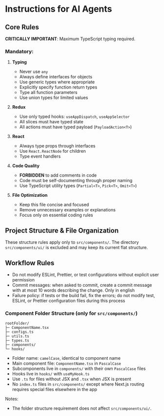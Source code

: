 # Instructions for AI Agents

## Core Rules

**CRITICALLY IMPORTANT**: Maximum TypeScript typing required.

### Mandatory:

1. **Typing**
    - Never use `any`
    - Always define interfaces for objects
    - Use generic types where appropriate
    - Explicitly specify function return types
    - Type all function parameters
    - Use union types for limited values

2. **Redux**
    - Use only typed hooks: `useAppDispatch`, `useAppSelector`
    - All slices must have typed state
    - All actions must have typed payload (`PayloadAction<T>`)

3. **React**
    - Always type props through interfaces
    - Use `React.ReactNode` for children
    - Type event handlers

4. **Code Quality**
    - **FORBIDDEN** to add comments in code
    - Code must be self-documenting through proper naming
    - Use TypeScript utility types (`Partial<T>`, `Pick<T>`, `Omit<T>`)

5. **File Optimization**
    - Keep this file concise and focused
    - Remove unnecessary examples or explanations
    - Focus only on essential coding rules

## Project Structure & File Organization

These structure rules apply only to `src/components/`. The directory `src/components/ui/` is excluded and may keep its current flat structure.

## Workflow Rules

- Do not modify ESLint, Prettier, or test configurations without explicit user permission
- Commit messages: when asked to commit, create a commit message with at most 10 words describing the change. Only in english
- Failure policy: if tests or the build fail, fix the errors; do not modify test, ESLint, or Prettier configuration files during this process

### Component Folder Structure (only for `src/components/`)

```
rootFolder/
├─ ComponentName.tsx
├─ configs.ts
├─ utils.ts
├─ types.ts
├─ components/
└─ hooks/
```

- Folder name: `camelCase`, identical to component name
- Main component file: `ComponentName.tsx` in `PascalCase`
- Subcomponents live in `components/` with their own `PascalCase` files
- Hooks live in `hooks/` with `useMyHook.ts`
- Use `.ts` for files without JSX and `.tsx` when JSX is present
- No `index.ts` files in `src/components/` except where Next.js routing requires special files elsewhere in the app

Notes:

- The folder structure requirement does not affect `src/components/ui/`.
